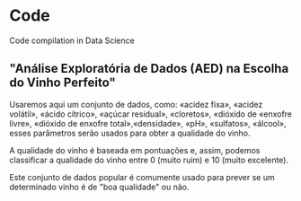 # Code

Code compilation in Data Science

## "Análise Exploratória de Dados (AED) na Escolha do Vinho Perfeito"

Usaremos aqui um conjunto de dados, como: «acidez fixa», «acidez volátil», «ácido cítrico», «açúcar residual», «cloretos», «dióxido de «enxofre livre», «dióxido de enxofre total»,«densidade», «pH», «sulfatos», «álcool», esses parâmetros serão usados para obter a qualidade do vinho.

A qualidade do vinho é baseada em pontuações e, assim, podemos classificar a qualidade do vinho entre 0 (muito ruim) e 10 (muito excelente).

Este conjunto de dados popular é comumente usado para prever se um determinado vinho é de "boa qualidade" ou não.
